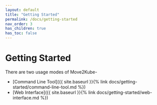 ```yaml
---
layout: default
title: "Getting Started"
permalink: /docs/getting-started
nav_order: 3
has_children: true
has_toc: false
---
```


# Getting Started

There are two usage modes of Move2Kube-
* [Command Line Tool]({{ site.baseurl }}{% link docs/getting-started/command-line-tool.md %})
* [Web Interface]({{ site.baseurl }}{% link docs/getting-started/web-interface.md %})
